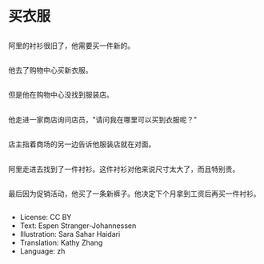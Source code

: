 # 买衣服

##
阿里的衬衫很旧了，他需要买一件新的。

##
他去了购物中心买新衣服。

##
但是他在购物中心没找到服装店。

##
他走进一家商店询问店员，"请问我在哪里可以买到衣服呢？"

##
店主指着商场的另一边告诉他服装店就在对面。

##
阿里走进去找到了一件衬衫。这件衬衫对他来说尺寸太大了，而且特别贵。

##
最后因为促销活动，他买了一条新裤子。他决定下个月拿到工资后再买一件衬衫。

##
* License: CC BY
* Text: Espen Stranger-Johannessen
* Illustration: Sara Sahar Haidari
* Translation: Kathy Zhang
* Language: zh
